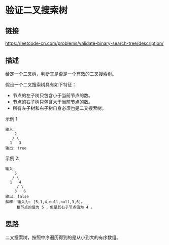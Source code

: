 # 验证二叉搜索树

## 链接
https://leetcode-cn.com/problems/validate-binary-search-tree/description/

## 描述
给定一个二叉树，判断其是否是一个有效的二叉搜索树。 

假设一个二叉搜索树具有如下特征：
- 节点的左子树只包含小于当前节点的数。
- 节点的右子树只包含大于当前节点的数。
- 所有左子树和右子树自身必须也是二叉搜索树。

示例 1: 
```text
输入:
    2
   / \
  1   3
输出: true
```

示例 2:
```text
输入:
    5
   / \
  1   4
     / \
    3   6
输出: false
解释: 输入为: [5,1,4,null,null,3,6]。
     根节点的值为 5 ，但是其右子节点值为 4 。
```     

## 思路

二叉搜索树，按照中序遍历得到的是从小到大的有序数组。

